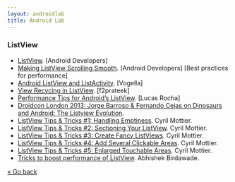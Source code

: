 ```yaml
---
layout: androidlab
title: Android Lab
---
```


###  ListView
  * [ListView](http://developer.android.com/guide/topics/ui/layout/listview.html). [Android Developers]
  * [Making ListView Scrolling Smooth](http://developer.android.com/training/improving-layouts/smooth-scrolling.html). [Android Developers] [Best practices for performance]
  * [Android ListView and ListActivity](http://www.vogella.com/articles/AndroidListView/article.html). [Vogella]
  * [View Recycing in ListView](http://f2prateek.com/blog/2013/04/14/view-recycing-in-listview/). [f2prateek]
  * [Performance Tips for Android’s ListView](http://lucasr.org/2012/04/05/performance-tips-for-androids-listview/). [Lucas Rocha]
  * [Droidcon London 2013: Jorge Barroso & Fernando Cejas on Dinosaurs and Android: The Listview Evolution](http://skillsmatter.com/podcast/home/dinosaurs-and-android-the-listview-evolution/hg-8574).
  * [ListView Tips & Tricks #1: Handling Emptiness](http://cyrilmottier.com/2011/06/20/listview-tips-tricks-1-handle-emptiness/). Cyril Mottier.
  * [ListView Tips & Tricks #2: Sectioning Your ListView](http://cyrilmottier.com/2011/07/05/listview-tips-tricks-2-section-your-listview/). Cyril Mottier.
  * [ListView Tips & Tricks #3: Create Fancy ListViews](http://cyrilmottier.com/2011/08/08/listview-tips-tricks-3-create-fancy-listviews/). Cyril Mottier.
  * [ListView Tips & Tricks #4: Add Several Clickable Areas](http://cyrilmottier.com/2011/11/23/listview-tips-tricks-4-add-several-clickable-areas/). Cyril Mottier.
  * [ListView Tips & Tricks #5: Enlarged Touchable Areas](http://cyrilmottier.com/2012/02/16/listview-tips-tricks-5-enlarged-touchable-areas/). Cyril Mottier.
  * [Tricks to boost performance of ListView](http://optimizationtricks.blogspot.in/2014/01/tricks-to-boost-performance-of-list-view.html). Abhishek Birdawade.

[&laquo; Go back](./)
